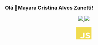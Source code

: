 ### Olá 👋Mayara  Cristina  Alves Zanetti!

<div align="center">
  <a href="https://github.com/ryukajs">
  <img height="180em" src="https://github-readme-stats.vercel.app/api?username=mayaraCristinaAlvesZanetti&show_icons=true&theme=dracula&include_all_commits=true&count_private=true"/>
  <img height="180em" src="https://github-readme-stats.vercel.app/api/top-langs/?username=mayaraCristinaAlvesZanetti&layout=compact&langs_count=7&theme=dracula"/>
</div>
  
<div align="center" style="display: inline_block"><br>
<!--   <img align="center" alt="" height="40" width="50" src="https://raw.githubusercontent.com/devicons/devicon/master/icons/nodejs/nodejs-original.svg">  -->
<!--   <img align="center" alt="" height="40" width="50" src="https://raw.githubusercontent.com/devicons/devicon/master/icons/typescript/typescript-original.svg"> -->
  <img align="center" alt="Mayara-js" height="40" width="50" src="https://raw.githubusercontent.com/devicons/devicon/master/icons/javascript/javascript-plain.svg">
<!--   <img align="center" alt="Ryu-Mysql" height="40" width="50" src="https://raw.githubusercontent.com/devicons/devicon/master/icons/sass/sass-original.svg"> -->
<!--   <img align="center" alt="Ryu-Mysql" height="40" width="50" src="https://raw.githubusercontent.com/devicons/devicon/master/icons/mysql/mysql-original.svg"> -->
</div>
  
